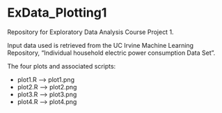 # ExData_Plotting1

Repository for Exploratory Data Analysis Course Project 1.

Input data used is retrieved from the UC Irvine Machine Learning Repository, “Individual household electric power consumption Data Set”.

The four plots and associated scripts:
- plot1.R --> plot1.png
- plot2.R --> plot2.png
- plot3.R --> plot3.png
- plot4.R --> plot4.png